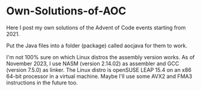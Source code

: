 # Own-Solutions-of-AOC
Here I post my own solutions of the Advent of Code events starting from 2021. <p>
Put the Java files into a folder (package) called aocjava for them to work. <p>
I'm not 100% sure on which Linux distros the assembly version works. As of November 2023, I use NASM (version 2.14.02) as assembler and GCC (version 7.5.0) as linker. The Linux distro is openSUSE LEAP 15.4 on an x86 64-bit processor in a virtual machine. Maybe I'll use some AVX2 and FMA3 instructions in the future too.
